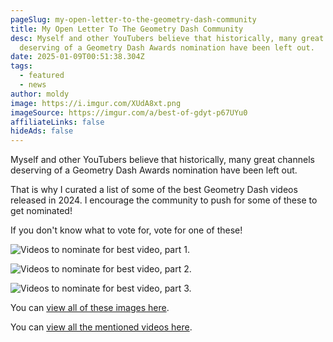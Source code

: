 ```yaml
---
pageSlug: my-open-letter-to-the-geometry-dash-community
title: My Open Letter To The Geometry Dash Community
desc: Myself and other YouTubers believe that historically, many great channels
  deserving of a Geometry Dash Awards nomination have been left out.
date: 2025-01-09T00:51:38.304Z
tags:
  - featured
  - news
author: moldy
image: https://i.imgur.com/XUdA8xt.png
imageSource: https://imgur.com/a/best-of-gdyt-p67UYu0
affiliateLinks: false
hideAds: false
---
```

Myself and other YouTubers believe that historically, many great channels deserving of a Geometry Dash Awards nomination have been left out.

That is why I curated a list of some of the best Geometry Dash videos released in 2024. I encourage the community to push for some of these to get nominated!

If you don't know what to vote for, vote for one of these!

![Videos to nominate for best video, part 1.](https://i.imgur.com/TU9szK9.png)

![Videos to nominate for best video, part 2.](https://i.imgur.com/Ajo2grq.png)

![Videos to nominate for best video, part 3.](https://i.imgur.com/ikMa431.png)

You can [view all of these images here](https://imgur.com/a/open-letter-to-geometry-dash-community-abG4nFW).

You can [view all the mentioned videos here](https://link.moldygd.com/gdyt2024).